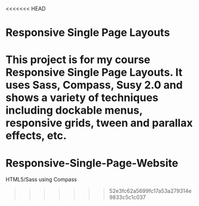 <<<<<<< HEAD
# Responsive Single Page Layouts
This project is for my course Responsive Single Page Layouts. It uses Sass, Compass, Susy 2.0 and shows a variety of techniques including dockable menus, responsive grids, tween and parallax effects, etc.
=======
# Responsive-Single-Page-Website
HTML5/Sass using Compass
>>>>>>> 52e3fc62a5699fc17a53a279314e9833c5c1c037
